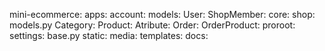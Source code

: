 mini-ecommerce:
    apps:
        account:
            models:
                User:
                ShopMember:
        core:
        shop:
            models.py
                Category:
                Product:
                Atribute:
                Order:
                OrderProduct:
    proroot:
        settings:
            base.py
    static:
    media:
    templates:
    docs:
